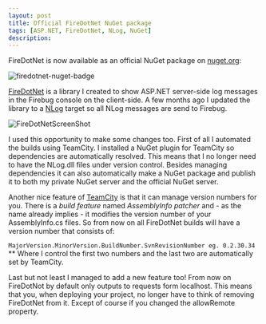 ```yaml
---
layout: post
title: Official FireDotNet NuGet package
tags: [ASP.NET, FireDotNet, NLog, NuGet]
description:
---
```


FireDotNet is now available as an official NuGet package on [nuget.org](http://nuget.org/packages/NLog.Targets.FireDotNet):

![firedotnet-nuget-badge](https://cloud.githubusercontent.com/assets/3578344/6769736/8806f676-d0a7-11e4-984a-26545cdc005a.png)

[FireDotNet](http://code.google.com/p/firedotnet/) is a library I created to show ASP.NET server-side log messages in the Firebug console on the client-side. A few months ago I updated the library to a [NLog](http://nlog-project.org/) target so all NLog messages are send to Firebug.

![FireDotNetScreenShot](https://cloud.githubusercontent.com/assets/3578344/6651638/9d6c8272-ca4b-11e4-9a15-c34fc1813095.png)

I used this opportunity to make some changes too. First of all I automated the builds using TeamCity. I installed a NuGet plugin for TeamCity so dependencies are automatically resolved. This means that I no longer need to have the NLog.dll files under version control. Besides managing dependencies it can also automatically make a NuGet package and publish it to both my private NuGet server and the official NuGet server.

Another nice feature of [TeamCity](http://www.jetbrains.com/teamcity/) is that it can manage version numbers for you. There is a *build feature* named *AssemblyInfo patcher* and - as the name already implies - it modifies the version number of your AssemblyInfo.cs files. So from now on all FireDotNet builds will have a version number that consists of:

`MajorVersion.MinorVersion.BuildNumber.SvnRevisionNumber eg. 0.2.30.34`
**
Where I control the first two numbers and the last two are automatically set by TeamCity.

Last but not least I managed to add a new feature too! From now on FireDotNot by default only outputs to requests form localhost. This means that you, when deploying your project, no longer have to think of removing FireDotNet from it. Except of course if you changed the allowRemote property.

